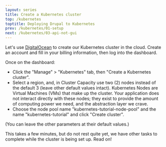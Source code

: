 ```yaml
---
layout: series
title: Create a Kubernetes cluster
top: /kubernetes
toptitle: Deploying Drupal to Kubernetes
prev: /kubernetes/01-setup
next: /kubernetes/03-api-not-gui
---
```


Let's use [DigitalOcean](https://www.digitalocean.com) to create our Kubernetes cluster in the cloud. Create an account and fill in your billing information, then log into the dashboard.

Once on the dashboard:

* Click the "Manage" > "Kubernetes" tab, then "Create a Kubernetes cluster".
* Select a region, and, in Cluster Capacity use two (2) nodes instead of the default 3 (leave other default values intact). Kubernetes Nodes are Virtual Machines (VMs) that make up the cluster. Your application does not interact directly with these nodes; they exist to provide the amount of computing power we need, and the abstraction layer we crave.
* Choose the node pool name "kubernetes-tutorial-node-pool" and the name "kubernetes-tutorial" and click "Create cluster".

(You can leave the other parameters at their default values.)

This takes a few minutes, but do not rest quite yet, we have other tasks to complete while the cluster is being set up. Read on!

